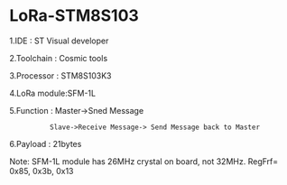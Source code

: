 # LoRa-STM8S103

1.IDE       : ST Visual developer

2.Toolchain : Cosmic tools

3.Processor : STM8S103K3

4.LoRa module:SFM-1L

5.Function  : Master->Sned Message
              
              Slave->Receive Message-> Send Message back to Master
              
6.Payload   : 21bytes

Note: SFM-1L module has 26MHz crystal on board, not 32MHz. RegFrf= 0x85, 0x3b, 0x13


